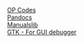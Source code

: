 [OP Codes](https://www.pastraiser.com/cpu/gameboy/gameboy_opcodes.html)  
[Pandocs](https://gbdev.io/pandocs/#memory-map)  
[Manualslib](https://www.manualslib.com/manual/1627081/Nintendo-Game-Boy.html?page=95#manual)  
[GTK - For GUI debugger](https://www.gtk.org/)
